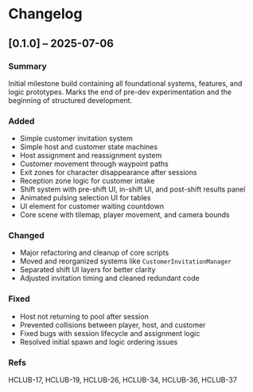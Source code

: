# Changelog

## [0.1.0] – 2025-07-06
### Summary
Initial milestone build containing all foundational systems, features, and logic prototypes. Marks the end of pre-dev experimentation and the beginning of structured development.

### Added
- Simple customer invitation system
- Simple host and customer state machines
- Host assignment and reassignment system
- Customer movement through waypoint paths
- Exit zones for character disappearance after sessions
- Reception zone logic for customer intake
- Shift system with pre-shift UI, in-shift UI, and post-shift results panel
- Animated pulsing selection UI for tables
- UI element for customer waiting countdown
- Core scene with tilemap, player movement, and camera bounds

### Changed
- Major refactoring and cleanup of core scripts
- Moved and reorganized systems like `CustomerInvitationManager`
- Separated shift UI layers for better clarity
- Adjusted invitation timing and cleaned redundant code

### Fixed
- Host not returning to pool after session
- Prevented collisions between player, host, and customer
- Fixed bugs with session lifecycle and assignment logic
- Resolved initial spawn and logic ordering issues

### Refs
HCLUB-17, HCLUB-19, HCLUB-26, HCLUB-34, HCLUB-36, HCLUB-37